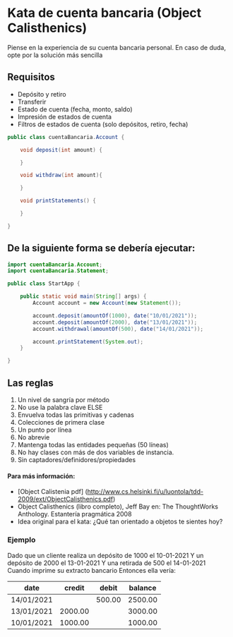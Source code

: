 Kata de cuenta bancaria (Object Calisthenics)
=================

Piense en la experiencia de su cuenta bancaria personal. En caso de duda, opte por la solución más sencilla

Requisitos
------------

- Depósito y retiro
- Transferir
- Estado de cuenta (fecha, monto, saldo)
- Impresión de estados de cuenta
- Filtros de estados de cuenta (solo depósitos, retiro, fecha)

```java
public class cuentaBancaria.Account {

    void deposit(int amount) {

    }

    void withdraw(int amount){

    }

    void printStatements() {

    }

}
```

## De la siguiente forma se debería ejecutar:

```java
import cuentaBancaria.Account;
import cuentaBancaria.Statement;

public class StartApp {

    public static void main(String[] args) {
        Account account = new Account(new Statement());

        account.deposit(amountOf(1000), date("10/01/2021"));
        account.deposit(amountOf(2000), date("13/01/2021"));
        account.withdrawal(amountOf(500), date("14/01/2021"));

        account.printStatement(System.out);
    }

}
```
Las reglas
---------

1. Un nivel de sangría por método
2. No use la palabra clave ELSE
3. Envuelva todas las primitivas y cadenas
4. Colecciones de primera clase
5. Un punto por línea
6. No abrevie
7. Mantenga todas las entidades pequeñas (50 líneas)
8. No hay clases con más de dos variables de instancia.
9. Sin captadores/definidores/propiedades

#### Para más información:

- [Object Calistenia pdf] (http://www.cs.helsinki.fi/u/luontola/tdd-2009/ext/ObjectCalisthenics.pdf)
- Object Calisthenics (libro completo), Jeff Bay en: The ThoughtWorks Anthology.
Estantería pragmática 2008
- Idea original para el kata: ¿Qué tan orientado a objetos te sientes hoy?


### Ejemplo

Dado que un cliente realiza un depósito de 1000 el 10-01-2021
Y un depósito de 2000 el 13-01-2021
Y una retirada de 500 el 14-01-2021
Cuando imprime su extracto bancario
Entonces ella vería:

date       | credit   | debit    | balance  
|---|---|---|---|
14/01/2021 |          | 500.00   | 2500.00   
13/01/2021 | 2000.00  |          | 3000.00  
10/01/2021 | 1000.00  |          | 1000.00   

